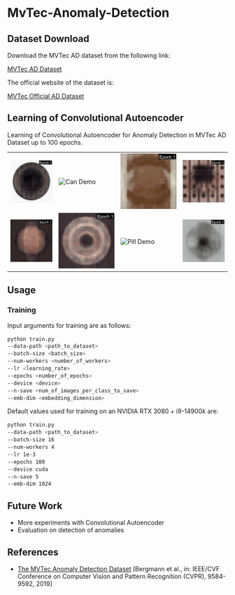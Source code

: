 # MvTec-Anomaly-Detection
## Dataset Download
Download the MVTec AD dataset from the following link: 

[MVTec AD Dataset](https://www.kaggle.com/datasets/ipythonx/mvtec-ad)

The official website of the dataset is:

[MVTec Official AD Dataset](https://www.mvtec.com/company/research/datasets/mvtec-ad/)
## Learning of Convolutional Autoencoder
Learning of Convolutional Autoencoder for Anomaly Detection in MVTec AD Dataset up to 100 epochs.
<table>
  <tr>
    <td><img src="gifs/bottle.gif" alt="Bottle Demo" title="Bottle Demo" loop /></td>
    <td><img src="gifs/carpet.gif" alt="Can Demo" title="Can Demo" loop /></td>
    <td><img src="gifs/wood.gif" alt="Capsule Demo" title="Capsule Demo" loop /></td>
    <td><img src="gifs/transistor.gif" alt="Transistor Demo" title="Capsule Demo" loop /></td>
  </tr>
  <tr>
    <td><img src="gifs/hazelnut.gif" alt="Hazelnut Demo" title="Hazelnut Demo" loop /></td>
    <td><img src="gifs/metal_nut.gif" alt="Metal Nut Demo" title="Metal Nut Demo" loop /></td>
    <td><img src="gifs/grid.gif" alt="Pill Demo" title="Pill Demo" loop /></td>
    <td><img src="gifs/screw.gif" alt="Screw Demo" title="Capsule Demo" loop /></td>
  </tr>
</table>

## Usage
### Training
Input arguments for training are as follows:
```bash
python train.py 
--data-path <path_to_dataset> 
--batch-size <batch_size>
--num-workers <number_of_workers>
--lr <learning_rate>
--epochs <number_of_epochs>
--device <device>
--n-save <num_of_images_per_class_to_save>
--emb-dim <embedding_dimension>
```

Default values used for training on an NVIDIA RTX 3080 + i9-14900k are:
```bash
python train.py
--data-path <path_to_dataset>
--batch-size 16
--num-workers 4
--lr 1e-3
--epochs 100
--device cuda
--n-save 5
--emb-dim 1024
```

## Future Work
* More experiments with Convolutional Autoencoder
* Evaluation on detection of anomalies

## References
* [The MVTec Anomaly Detection Dataset](https://www.mvtec.com/fileadmin/Redaktion/mvtec.com/company/research/datasets/mvtec_ad.pdf)
[Bergmann et al., in: IEEE/CVF Conference on Computer Vision and Pattern Recognition (CVPR), 9584-9592, 2019]